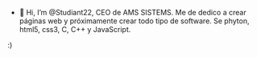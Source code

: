 - 👋 Hi, I’m @Studiant22, CEO de AMS SISTEMS.
Me de dedico a crear páginas web y próximamente crear todo tipo de software.
Se phyton, html5, css3, C, C++ y JavaScript.

:)
